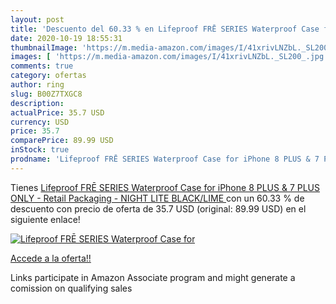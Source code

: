 ```yaml
---
layout: post
title: 'Descuento del 60.33 % en Lifeproof FRĒ SERIES Waterproof Case for'
date: 2020-10-19 18:55:31
thumbnailImage: 'https://m.media-amazon.com/images/I/41xrivLNZbL._SL200_.jpg'
images: [ 'https://m.media-amazon.com/images/I/41xrivLNZbL._SL200_.jpg' ]
comments: true
category: ofertas
author: ring
slug: B00Z7TXGC8
description:
actualPrice: 35.7 USD
currency: USD
price: 35.7
comparePrice: 89.99 USD
inStock: true
prodname: 'Lifeproof FRĒ SERIES Waterproof Case for iPhone 8 PLUS & 7 PLUS  ONLY  - Retail Packaging - NIGHT LITE  BLACK/LIME '
---
```


Tienes [Lifeproof FRĒ SERIES Waterproof Case for iPhone 8 PLUS & 7 PLUS  ONLY  - Retail Packaging - NIGHT LITE  BLACK/LIME ](https://www.amazon.com/dp/B00Z7TXGC8/?tag=tolees-20) con un 60.33 % de descuento con precio de oferta de 35.7 USD (original: 89.99 USD) en el siguiente enlace!

[![Lifeproof FRĒ SERIES Waterproof Case for](https://m.media-amazon.com/images/I/41xrivLNZbL._SL200_.jpg)](https://www.amazon.com/dp/B00Z7TXGC8/?tag=tolees-20)

[Accede a la oferta!!](https://www.amazon.com/dp/B00Z7TXGC8/?tag=tolees-20)

Links participate in Amazon Associate program and might generate a comission on qualifying sales


